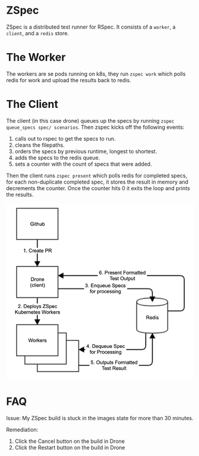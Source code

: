 # ZSpec

ZSpec is a distributed test runner for RSpec. It consists of a `worker`, a `client`, and a `redis` store.

# The Worker
The workers are se pods running on k8s, they run `zspec work` which polls redis for work and upload the results back to redis.

# The Client

The client (in this case drone) queues up the specs by running `zspec queue_specs spec/ scenarios`. Then zspec kicks off the following events:
1) calls out to rspec to get the specs to run.
2) cleans the filepaths.
3) orders the specs by previous runtime, longest to shortest.
4) adds the specs to the redis queue.
5) sets a counter with the count of specs that were added.

Then the client runs `zspec present` which polls redis for completed specs, for each non-duplicate completed spec, it stores the result in memory and decrements the counter. Once the counter hits 0 it exits the loop and prints the results.

![workflow](https://github.com/StreetEasy/zspec/blob/master/workflow.png "Workflow")

# FAQ

Issue: My ZSpec build is stuck in the images state for more than 30 minutes. 

Remediation:
1) Click the Cancel button on the build in Drone
2) Click the Restart button on the build in Drone

